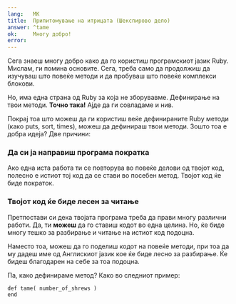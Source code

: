 ```yaml
---
lang:   MK
title:  Припитомување на итрицата (Шекспирово дело)
answer: ^tame
ok:     Многу добро!
error:
---
```


Сега знаеш многу добро како да го користиш програмскиот јазик Ruby. Мислам, ги помина основите.
Сега, треба само да продолжиш да изучуваш што повеќе методи и да пробуваш што повеќе комплекси блокови.

Но, има една страна од Ruby за која не зборувавме. Дефинирање на твои методи.
__Точно така!__ Ајде да ги совладаме и нив.


Покрај тоа што можеш да ги користиш веќе дефинираните Ruby методи (како puts, sort, times), можеш
да дефинираш твои методи. Зошто тоа е добра идеја? Две причини:

### Да си ја направиш програма пократка
Ако една иста работа ти се повторува во повеќе делови од твојот код, полесно е
истиот тој код да се стави во посебен метод. Твојот код ќе биде пократок.

### Твојот код ќе биде лесен за читање
Претпостави си дека твојата програма треба да прави многу различни работи.
Да, ти __можеш__ да го ставиш кодот во една целина. Но, ќе биде многу тешко 
за разбирање и читање на истиот код подоцна.

Наместо тоа, можеш да го поделиш кодот на повеќе методи, при тоа да му дадеш
име од Англискиот јазик кое ќе биде лесно за разбирање. Ќе бидеш благодарен на себе за тоа подоцна.

Па, како дефинираме метод? Како во следниот пример:

    def tame( number_of_shrews )
    end
